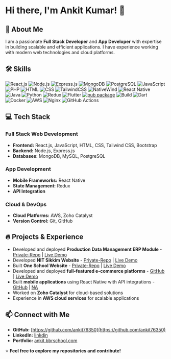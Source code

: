 # Hi there, I'm Ankit Kumar! 👋

## 🚀 About Me
I am a passionate **Full Stack Developer** and **App Developer** with expertise in building scalable and efficient applications. I have experience working with modern web technologies and cloud platforms.

## 🛠 Skills
![React.js](https://img.shields.io/badge/Frontend-React.js-blue?style=for-the-badge&logo=react)
![Node.js](https://img.shields.io/badge/Backend-Node.js-green?style=for-the-badge&logo=node.js)
![Express.js](https://img.shields.io/badge/Backend-Express.js-lightgrey?style=for-the-badge&logo=express)
![MongoDB](https://img.shields.io/badge/Database-MongoDB-brightgreen?style=for-the-badge&logo=mongodb)
![PostgreSQL](https://img.shields.io/badge/Database-PostgreSQL-blue?style=for-the-badge&logo=postgresql)
![JavaScript](https://img.shields.io/badge/Language-JavaScript-yellow?style=for-the-badge&logo=javascript)
![PHP](https://img.shields.io/badge/Language-PHP-purple?style=for-the-badge&logo=php)
![HTML](https://img.shields.io/badge/Markup-HTML-orange?style=for-the-badge&logo=html5)
![CSS](https://img.shields.io/badge/Style-CSS-blue?style=for-the-badge&logo=css3)
![TailwindCSS](https://img.shields.io/badge/Style-TailwindCSS-cyan?style=for-the-badge&logo=tailwindcss)
![NativeWind](https://img.shields.io/badge/Style-NativeWind-blueviolet?style=for-the-badge)
![React Native](https://img.shields.io/badge/Mobile-React%20Native-purple?style=for-the-badge&logo=react)
![Java](https://img.shields.io/badge/Language-Java-red?style=for-the-badge&logo=java)
![Python](https://img.shields.io/badge/Language-Python-blue?style=for-the-badge&logo=python)
![Redux](https://img.shields.io/badge/State%20Management-Redux-purple?style=for-the-badge&logo=redux)
![Flutter](https://img.shields.io/badge/Flutter-v3.24-blue?logo=flutter)
[![pub package](https://img.shields.io/pub/v/YOUR_PACKAGE_NAME.svg)](https://pub.dev/packages/YOUR_PACKAGE_NAME)
![Build](https://github.com/YOUR_USERNAME/YOUR_REPO_NAME/actions/workflows/flutter.yml/badge.svg)
![Dart](https://img.shields.io/badge/Dart-v3.5-blue?logo=dart)
![Docker](https://img.shields.io/badge/Docker-2496ED?logo=docker&logoColor=white)
![AWS](https://img.shields.io/badge/AWS-FF9900?logo=amazon-aws&logoColor=white)
![Nginx](https://img.shields.io/badge/Nginx-009639?logo=nginx&logoColor=white)
![GitHub Actions](https://img.shields.io/badge/GitHub%20Actions-2088FF?logo=github-actions&logoColor=white)



## 💻 Tech Stack

### **Full Stack Web Development**
- **Frontend:** React.js, JavaScript, HTML, CSS, Tailwind CSS, Bootstrap
- **Backend:** Node.js, Express.js
- **Databases:** MongoDB, MySQL, PostgreSQL

### **App Development**
- **Mobile Frameworks:** React Native
- **State Management:** Redux
- **API Integration**

### **Cloud & DevOps**
- **Cloud Platforms:** AWS, Zoho Catalyst
- **Version Control:** Git, GitHub


## 🔥 Projects & Experience
- Developed and deployed **Production Data Management ERP Module** - [Private-Repo](https://github.com/ankit76350) | [Live Demo](https://dharaksha-dbs.online/)
- Developed **NIT Sikkim Website** - [Private-Repo](https://github.com/ankit76350) | [Live Demo](https://nitsikkim.ac.in/)
- Built **One School Website** - [Private-Repo](https://github.com/ankit76350) | [Live Demo](https://bbrschool.com/)
- Developed and deployed **full-featured e-commerce platforms** - [GitHub]() | [Live Demo]()
- Built **mobile applications** using React Native with API integrations - [GitHub](https://github.com/ankit76350/social-app) | [NA]()
- Worked on **Zoho Catalyst** for cloud-based solutions
- Experience in **AWS cloud services** for scalable applications

## 📫 Connect with Me
- **GitHub:** [https://github.com/ankit76350](https://github.com/ankit76350)
- **LinkedIn:** [linkdin](https://www.linkedin.com/in/ankit-kumar-71bba026b?utm_source=share&utm_campaign=share_via&utm_content=profile&utm_medium=android_app)
- **Portfolio:** [ankit.bbrschool.com](https://ankit.bbrschool.com/)

⭐ **Feel free to explore my repositories and contribute!**
